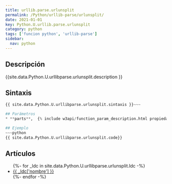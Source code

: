 ```yaml
---
title: urllib.parse.urlunsplit
permalink: /Python/urllib-parse/urlunsplit/
date: 2021-01-01
key: Python.U.urllib.parse.urlunsplit
category: python
tags: ['funcion python', 'urllib-parse']
sidebar: 
  nav: python
---
```


## Descripción
{{site.data.Python.U.urllibparse.urlunsplit.description }}

## Sintaxis
~~~python
{{ site.data.Python.U.urllibparse.urlunsplit.sintaxis }}~~~

## Parámetros
* **parts**,  {% include w3api/function_param_description.html propiedad=site.data.Python.U.urllib.parse.urlunsplit valor="parts" %}

## Ejemplo
~~~python
{{ site.data.Python.U.urllibparse.urlunsplit.code}}
~~~

## Artículos
<ul>
{%- for _ldc in site.data.Python.U.urllibparse.urlunsplit.ldc -%}
   <li>
       <a href="{{_ldc['url'] }}">{{ _ldc['nombre'] }}</a>
   </li>
{%- endfor -%}
</ul>

